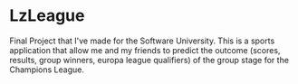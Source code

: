 # LzLeague
Final Project that I've made for the Software University. This is а sports application that allow me
and my friends to predict the outcome (scores, results, group winners, europa league qualifiers) of the group stage for the Champions League. 
